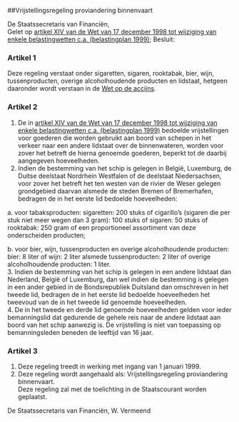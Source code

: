 <meta http-equiv='Content-Type' content='text/html; charset=utf-8' />

##Vrijstellingsregeling proviandering binnenvaart

De Staatssecretaris van Financiën,  
Gelet op [artikel XIV van de Wet van 17 december 1998 tot wijziging van enkele belastingwetten c.a. (belastingplan 1999)](../../../../../wet/wijzigingswet/enkele/belastingwetten/c.a./(belastingplan/1999)/BWBR0010137/README.md);
Besluit:     

### Artikel  1  

Deze regeling verstaat onder sigaretten, sigaren, rooktabak, bier, wijn, tussenproducten, overige alcoholhoudende producten en lidstaat, hetgeen daaronder wordt verstaan in de [Wet op de accijns](../../../../../wet/wet/op/de/accijns/BWBR0005251/README.md).  

### Artikel  2  

1.  De in [artikel XIV van de Wet van 17 december 1998 tot wijziging van enkele belastingwetten c.a. (belastingplan 1999)](../../../../../wet/wijzigingswet/enkele/belastingwetten/c.a./(belastingplan/1999)/BWBR0010137/README.md) bedoelde vrijstellingen voor goederen die worden gebruikt aan boord van schepen in het verkeer naar een andere lidstaat over de binnenwateren, worden voor zover het betreft de hierna genoemde goederen, beperkt tot de daarbij aangegeven hoeveelheden.   
2.  Indien de bestemming van het schip is gelegen in België, Luxemburg, de Duitse deelstaat Nordrhein Westfalen of de deelstaat Niedersachsen, voor zover het betreft het ten westen van de rivier de Weser gelegen grondgebied daarvan alsmede de steden Bremen of Bremerhafen, bedragen de in het eerste lid bedoelde hoeveelheden: 

a.  voor tabaksproducten: sigaretten: 200 stuks of cigarillo’s (sigaren die per stuk niet meer wegen dan 3 gram): 100 stuks of sigaren: 50 stuks of rooktabak: 250 gram of een proportioneel assortiment van deze onderscheiden producten; 

b.  voor bier, wijn, tussenproducten en overige alcoholhoudende producten: bier: 8 liter of wijn: 2 liter alsmede tussenproducten: 2 liter of overige alcoholhoudende producten: 1 liter.    
3.  Indien de bestemming van het schip is gelegen in een andere lidstaat dan Nederland, België of Luxemburg, dan wel indien de bestemming is gelegen in een ander gebied in de Bondsrepubliek Duitsland dan omschreven in het tweede lid, bedragen de in het eerste lid bedoelde hoeveelheden het tweevoud van de in het tweede lid genoemde hoeveelheden.   
4.  De in het tweede en derde lid genoemde hoeveelheden gelden voor ieder bemanningslid dat gedurende de gehele reis naar de andere lidstaat aan boord van het schip aanwezig is. De vrijstelling is niet van toepassing op bemanningsleden beneden de leeftijd van 16 jaar.   

### Artikel  3  

1.  Deze regeling treedt in werking met ingang van 1 januari 1999.   
2.  Deze regeling wordt aangehaald als: Vrijstellingsregeling proviandering binnenvaart.  
Deze regeling zal met de toelichting in de Staatscourant worden geplaatst.   

De 
Staatssecretaris van Financiën, 
W. Vermeend      
